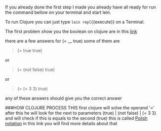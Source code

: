 If you already done the first step I made you already have all ready for run the command bellow on your terminal and start lein.

To run Clojure you can just type `lein repl`{{execute}} on a Terminal.

The first problem show you the boolean on clojure are in this [link](https://www.4clojure.com/problem/1)

there are a few answers for (= __ true) some of them are

> (= true true)
 
 or
 
> (= (not false) true)

or 

> (= (= 3 3) true)


any of these answers should give you the correct answer

###HOW CLOJURE PROCESS THIS 
first clojure will solve the operand '=' after this he will look for 
the next to parameters (true) | (not false) | (= 3 3) and will
check if this is equals to the second (true) this is called [Polish notation](https://en.wikipedia.org/wiki/Polish_notation)
in this link you will find more details about that